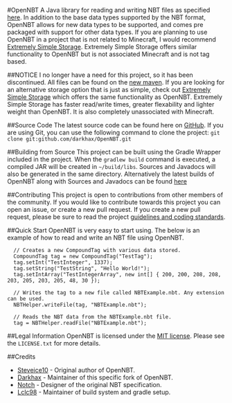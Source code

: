 #OpenNBT
A Java library for reading and writing NBT files as specified [here](http://minecraft.gamepedia.com/NBT_format). In addition to the base data types supported by the NBT format, OpenNBT allows for new data types to be supported, and comes pre packaged with support for other data types. If you are planning to use OpenNBT in a project that is not related to Minecraft, I would recommend [Extremely Simple Storage](https://github.com/darkhax/Extremely-Simple-Storage). Extremely Simple Storage offers similar functionality to OpenNBT but is not associated Minecraft and is not tag based.

##NOTICE
I no longer have a need for this project, so it has been discontinued. All files can be found on the [new maven](http://maven.epoxide.xyz/net/darkhax/opennbt/OpenNBT/). If you are looking for an alternative storage option that is just as simple, check out [Extremely Simple Storage](https://github.com/darkhax/Extremely-Simple-Storage) which offers the same functionality as OpenNBT. Extremely Simple Storage has faster read/write times, greater flexability and lighter weight than OpenNBT. It is also completely unassociated with Minecraft.

##Source Code
The latest source code can be found here on [GitHub](https://github.com/darkhax/OpenNBT). If you are using Git, you can use the following command to clone the project: `git clone git:github.com/darkhax/OpenNBT.git`

##Building from Source
This project can be built using the Gradle Wrapper included in the project. When the `gradlew build` command is executed, a compiled JAR will be created in `~/build/libs`. Sources and Javadocs will also be generated in the same directory. Alternatively the latest builds of OpenNBT along with Sources and Javadocs can be found [here](http://maven.rubbix.net/net/darkhax/opennbt/OpenNBT)

##Contributing
This project is open to contributions from other members of the community. If you would like to contribute towards this project you can open an issue, or create a new pull request. If you create a new pull request, please be sure to read the project [guidelines and coding standards](https://github.com/darkhax/OpenNBT/blob/master/CONTRIBUTING.md).

##Quick Start
OpenNBT is very easy to start using. The below is an example of how to read and write an NBT file using OpenNBT.
```
  // Creates a new CompoundTag with various data stored.
  CompoundTag tag = new CompoundTag("TestTag");
  tag.setInt("TestInteger", 1337);
  tag.setString("TestString", "Hello World!");
  tag.setIntArray("TestIntegerArray", new int[] { 200, 200, 208, 208, 203, 205, 203, 205, 48, 30 });
  
  // Writes the tag to a new file called NBTExample.nbt. Any extension can be used. 
  NBTHelper.writeFile(tag, "NBTExample.nbt");
  
  // Reads the NBT data from the NBTExample.nbt file.
  tag = NBTHelper.readFile("NBTExample.nbt");
```

##Legal Information
OpenNBT is licensed under the [MIT license](https://opensource.org/licenses/mit-license.html). Please see the `LICENSE.txt` for more details. 

##Credits
* [Steveice10](https://github.com/Steveice10) - Original author of OpenNBT.
* [Darkhax](https://github.com/darkhax) - Maintainer of this specific fork of OpenNBT.
* [Notch](http://notch.net) - Designer of the original NBT specification.
* [Lclc98](https://github.com/lclc98) - Maintainer of build system and gradle setup. 
